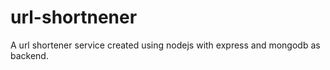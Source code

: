 # url-shortnener
A url shortener service created using nodejs with express and mongodb as backend. 
